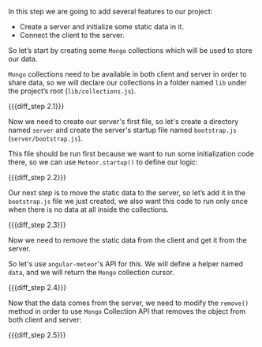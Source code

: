 In this step we are going to add several features to our project:

* Create a server and initialize some static data in it.
* Connect the client to the server.

So let’s start by creating some `Mongo` collections which will be used to store our data.

`Mongo` collections need to be available in both client and server in order to share data, so we will declare our collections in a folder named `lib` under the project’s root (`lib/collections.js`).

{{{diff_step 2.1}}}

Now we need to create our server's first file, so let's create a directory named `server` and create the server's startup file named `bootstrap.js` (`server/bootstrap.js`).

This file should be run first because we want to run some initialization code there, so we can use `Meteor.startup()` to define our logic:

{{{diff_step 2.2}}}

Our next step is to move the static data to the server, so let’s add it in the `bootstrap.js` file we just created, we also want this code to run only once when there is no data at all inside the collections.

{{{diff_step 2.3}}}

Now we need to remove the static data from the client and get it from the server.

So let's use `angular-meteor`'s API for this. We will define a helper named `data`, and we will return the `Mongo` collection cursor.

{{{diff_step 2.4}}}

Now that the data comes from the server, we need to modify the `remove()` method in order to use `Mongo` Collection API that removes the object from both client and server:

{{{diff_step 2.5}}}
